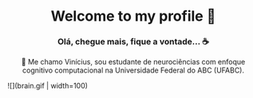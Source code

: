 <h1 align="center">Welcome to my profile 👋</h1>

<h3 align="center"> Olá, chegue mais, fique a vontade... ☕️ </h3>

<p align="center">👤️ Me chamo Vinícius, sou estudante de neurociências com enfoque cognitivo computacional na Universidade Federal do ABC (UFABC). </p>
![](brain.gif | width=100)



